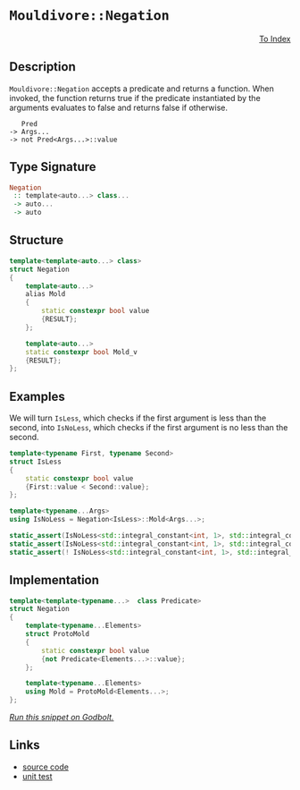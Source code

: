 <!-- Copyright 2024 Feng Mofan
SPDX-License-Identifier: Apache-2.0 -->

# `Mouldivore::Negation`

<p style='text-align: right;'><a href="../../../facilities/metafunctions.md#mouldivore-negation">To Index</a></p>

## Description

`Mouldivore::Negation` accepts a predicate and returns a function. When invoked, the function returns true if the predicate instantiated by the arguments evaluates to false and returns false if otherwise.

<pre><code>   Pred
-> Args...
-> not Pred&lt;Args...&gt;::value</code></pre>

## Type Signature

```Haskell
Negation
 :: template<auto...> class...
 -> auto...
 -> auto
```

## Structure

```C++
template<template<auto...> class>
struct Negation
{
    template<auto...>
    alias Mold
    {
        static constexpr bool value
        {RESULT};
    };

    template<auto...>
    static constexpr bool Mold_v 
    {RESULT};
};
```

## Examples

We will turn `IsLess`, which checks if the first argument is less than the second, into `IsNoLess`, which checks if the first argument is no less than the second.

```C++
template<typename First, typename Second>
struct IsLess
{
    static constexpr bool value
    {First::value < Second::value};
};

template<typename...Args>
using IsNoLess = Negation<IsLess>::Mold<Args...>;

static_assert(IsNoLess<std::integral_constant<int, 1>, std::integral_constant<int, 1>>::value);
static_assert(IsNoLess<std::integral_constant<int, 1>, std::integral_constant<int, 0>>::value);
static_assert(! IsNoLess<std::integral_constant<int, 1>, std::integral_constant<int, 2>>::value);
```

## Implementation

```C++
template<template<typename...>  class Predicate>
struct Negation
{
    template<typename...Elements>
    struct ProtoMold
    {
        static constexpr bool value 
        {not Predicate<Elements...>::value};
    };

    template<typename...Elements>
    using Mold = ProtoMold<Elements...>;
};
```

[*Run this snippet on Godbolt.*](https://godbolt.org/#z:OYLghAFBqd5QCxAYwPYBMCmBRdBLAF1QCcAaPECAMzwBtMA7AQwFtMQByARg9KtQYEAysib0QXACx8BBAKoBnTAAUAHpwAMvAFYTStJg1DIApACYAQuYukl9ZATwDKjdAGFUtAK4sGEgJykrgAyeAyYAHI%2BAEaYxAGkAA6oCoRODB7evgnJqY4CoeFRLLHxXIF2mA7pQgRMxASZPn7ltpj2%2BQy19QSFkTFxCQp1DU3ZrcM9fcWlAQCUtqhexMjsHASYLIkGGyYAzG4bWzuY%2B4cAnomMrJgAdPf72ADUT8gGCgpPysSY%2BKK7e2wJg0AEFhsQvA4nhFMMAmJ1gSCTAB2Kygl4vI7beGnA4ES7XNj3W7YehsQQKR6IjFPcGQghfYioIgAWU86GpGJRaJBNJpk0cyFeAmGmFUiWIT2iqE8TwAbmIvJgnpy%2BSrUQxmYzfnh/ri3KTNowCApiY8QCAFd5TsiACL7Hk0lH2vY81VPLEnM74q7MIn3Q3kk1U9EYrypIxPNm0dAqva2xnM1DRjkHQPG00PQEOxHOnOgxEAegAVKWy%2BWK4Wi%2BWngAVTDDT7lqugksV9tlltIgtmPZhN5eLBxtxeRy0QjnEPdkGenHegl%2B5UAMTwxGGpA9C5uTyEVQEqaBoLpUIAkgpgg3KQXUe6BbrhQxReLJdLZVale7uSu1wQLe/lWcO57gw6B/oqNoum6dr5tOs4Ahcvo3MSILEMAlLZqC4ZhMATxnhEqAXh8cYJjCcIIgcZ6Eeh2AWimZwoWhZrZq6uZHnUgoAPpMB8cQEBAeEEZeZzDKBIBhBswDEGIHFoI%2BdSCGc4kblwjwbiJFribCUm0DJIryQQimCMpVKAmB1pzDBd7IFxPENPxCj4VRwkEKJmmSdJsmTApBxKU8KmAmpLkaYIWkeXphgGT5RlPBoJk0Za4EWSxbHwrqNlKHZYBgLhDmCR8zmuSF7k6Z5%2BmGQQxkBbSQViUV2m6XJEXlRuZhxWZSpJRYHALLQnAAKy8H4HBaKQqCcG41jWLSSwrABvY8KQv7Dd1CwANYgH1yK3HsAAcABsyJ7AdGi7Yd/h7PonCSLwLASBoGikENI1jRwvAKCAD1LVoCxwLAMCICASwEIko7kJQaBbHQcQRDcnCqPtAC0e2SE8wDIEKUi3GYvA6kQxB4KBXAyIIIhiOwUjE/IShqJoOh6AA7lJiScDwPX9YNtOjZwADyo4gwyqBUE88N7UjKNoxjkhY08EAeJD9CSuYexcHMvBfd1pAQEgEOJFDZAUBAOt6yAwBSGYfB0Bsa6UNEnPRGE9TnCzvD28wxDnNz0TaFUS0LRDQbcwwtBO8tpBYNEXjAG4Yi0O93C8FgLCGMA4ih/gPzVHKDac2KVSjmsC2ab1ofjtEUnux4WCcwQ%2BO3fHpBZ8Q0pKLamzJ%2BORi0wsVAGGhABqeCYPT3O%2Bs7lOk%2BIFP8IIigqOooe6ETBid6YljWPoeDRO9kALKgiSdHHCMifstqr1YlhmM9jf41g28QAslTVM4ECuGMLRBCB0wDGUSQpGkAhvz0Lkf%2BDAv4lEGETR%2BnRuijE8M0PQUCagjF6GEfo4Cf6TFgVkd%2BmCUFFG/hIB%2BM1ViEMuhwAaj1OYvWFojZGqN0Z%2BSlmYGWuBCAkBVPNVWi0u4LAQJgJgWB4j31IOtSQexbjnWRJIDQkgzCSD2vdPqe1AjF2uqQW6ytbh7S4HtHa/gdo6L6pILgfVzp7UoaHF6b0PrcOWj9f6WtAZ81BgbI2CsYZsE4PUFgcpkQIyYK8ZeOFyi3C4LcEauMSAEz0NPYQohJ7SFibPGmC8QDm0ZkwZm8c2bkI5pYnmziBZC28b4/xgTk5%2BX8KE8JMs5a6wVhwvYZguHqx%2BtrVA8s4hg0Nh0%2BpgwSl%2BLeMncoXAHo0FoFbd6EBbah1do7Mecz3ae29g4Me/tjSB2DpzcOkdo60FjmPRO7c1gjXTj7PAWc44RNUHnDYY8i6c1LuXc4lcTlq1rmPRuzdMCtyTkYDuoA7F8F7goAeQ8R6MDHrEie5NEmyGSfPEauhzZBJQJNSwG8t7wF3vvdIh9j7xjPtYS%2BvBUDXwJtnHebQOjpBcCBQBRMQioJmBA3%2BeR0gMrZSAsBsxIHtHOQIGBjQ4HjGpQKroyCeWstwZy3BUqyhEOWCQlWZCKFPVJZwJ4AyylDMjCEsJGgWH4Dxo0lWaseGkD4QIwYwjVE3RAHsKpMjkSmORIdWR8jjEWOepwaxn0u6awcUgIG/NuluOhrDDg3i6EsAUHKIUcoQknGGDjY1UTCbj3ibCymCLOa6AuhkrJrNVV5J9RwXmwNRxPEFlq4gLAY1xoTUmnEwxam9L1o0vYLSA2OPDfrcG7aFaWmQIkRIHFE3%2BA4smggXE63IwthMuIUyZkjUWSHBaa7lk%2BzWR0gOQcQ6nMwBHKOMc44LSOf8t5YdVznMuTnG5yB873JCsXEaTzHavOrh8%2BuXyUg/Lbv87CAae5MH7oPYeo967QqzRIOFM9qaIrphdVFRKMWlzvjig%2BnBCzqVQxYElo1yW32xWKp%2BfgX70pFe/Jl%2BD0FAL/p0TlwDOjyoQfysjQrZXsegZK5lBDIHINlbx2jvLFWzVIcXNVVDNXRpRrG%2BN8pm0bFbRAVhJqlZmtsd9Xh/DBGUByWo26Zgql7D2H1PqMjRknT2MiXR3qNWvVsDY1pa0QCyK0VwJpe0mn%2BG0WYBRyIyF7FLQ581dicnY3s1zRzLmG5LtpZIIAA%3D)

## Links

- [source code](../../../../conceptrodon/mouldivore/negation.hpp)
- [unit test](../../../../tests/unit/metafunctions/mouldivore/negation.test.hpp)
